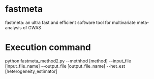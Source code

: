 # fastmeta
fastmeta: an ultra fast and efficient software tool for multivariate meta-analysis of GWAS


# Execution command 

python fastmeta_method2.py --methhod [method] --input_file [input_file_name] --output_file [output_file_name]  --het_est [heterogeneity_estimator]

